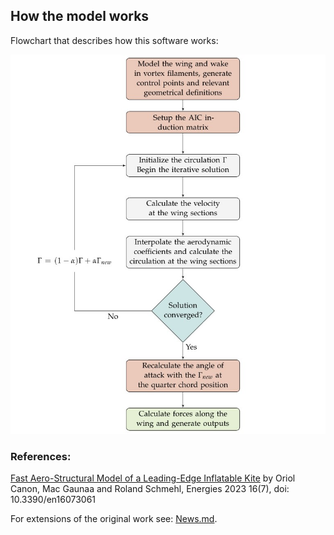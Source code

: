 ## How the model works

Flowchart that describes how this software works:

![Flowchart](Flowchart.png)

### References:

[Fast Aero-Structural Model of a Leading-Edge Inflatable Kite](https://www.mdpi.com/1996-1073/16/7/3061) by Oriol Canon, Mac Gaunaa and Roland Schmehl, Energies 2023 16(7),   doi: 10.3390/en16073061

For extensions of the original work see: [News.md](https://github.com/Albatross-Kite-Transport/VortexStepMethod.jl/blob/main/NEWS.md).